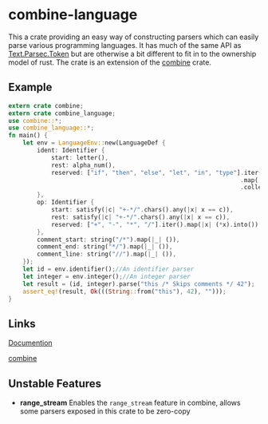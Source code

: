 # combine-language
This a crate providing an easy way of constructing parsers which can easily parse various programming languages. It has much of the same API as [Text.Parsec.Token](http://hackage.haskell.org/package/parsec-3.1.9/docs/Text-Parsec-Token.html) but are otherwise a bit different to fit in to the ownership model of rust. The crate is an extension of the [combine](https://github.com/Marwes/combine) crate.

## Example
```rust
extern crate combine;
extern crate combine_language;
use combine::*;
use combine_language::*;
fn main() {
    let env = LanguageEnv::new(LanguageDef {
        ident: Identifier {
            start: letter(),
            rest: alpha_num(),
            reserved: ["if", "then", "else", "let", "in", "type"].iter()
                                                                 .map(|x| (*x).into())
                                                                 .collect(),
        },
        op: Identifier {
            start: satisfy(|c| "+-*/".chars().any(|x| x == c)),
            rest: satisfy(|c| "+-*/".chars().any(|x| x == c)),
            reserved: ["+", "-", "*", "/"].iter().map(|x| (*x).into()).collect()
        },
        comment_start: string("/*").map(|_| ()),
        comment_end: string("*/").map(|_| ()),
        comment_line: string("//").map(|_| ()),
    });
    let id = env.identifier();//An identifier parser
    let integer = env.integer();//An integer parser
    let result = (id, integer).parse("this /* Skips comments */ 42");
    assert_eq!(result, Ok(((String::from("this"), 42), "")));
}
```

## Links

[Documention](https://marwes.github.io/combine-language/combine_language/index.html)

[combine](https://github.com/Marwes/combine)

## Unstable Features


* __range_stream__ Enables the `range_stream` feature in combine, allows some parsers exposed in this crate to be zero-copy
